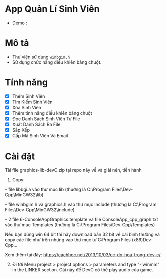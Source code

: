# App Quản Lí Sinh Viên
- Demo : 
# Mô tả
- Thư viện sử dụng `winbgim.h`
- Sử dụng chức năng điều khiển bằng chuột.

# Tính năng
- [x] Thêm Sinh Viên
- [x] Tìm Kiếm Sinh Viên
- [x] Xóa Sinh Viên
- [x] Thêm tính năng điều khiển bằng chuột
- [x] Đọc Danh Sách Sinh Viên Từ File
- [x] Xuất Danh Sách Ra File
- [x] Sắp Xếp
- [x] Cấp Mã Sinh Viên Và Email

# Cài đặt
Tải file graphics-lib-devC.zip tại repo này về và giải nén, tiến hành

1. Copy:

– file libbgi.a vào thư mục lib (thường là C:\Program Files\Dev-Cpp\MinGW32\lib)

– file winbgim.h và graphics.h vào thư mục include (thường là C:\Program Files\Dev-Cpp\MinGW32\include)

– 2 file 6-ConsoleAppGraphics.template và file ConsoleApp_cpp_graph.txt vào thư mục Templates (thường là C:\Program Files\Dev-Cpp\Templates)

Nếu bạn dùng win 64 bit thì hãy download bản 32 bit về cài bình thường và copy các file như trên nhưng vào thư mục từ C:Program Files (x86)Dev-Cpp…

Xem thêm tại đây: https://cachhoc.net/2013/10/03/cc-do-hoa-trong-dev-c/


2. Đi tới Menu project > project options > parameters and type "-lwinmm" in the LINKER section. Cái này để DevC có thể play audio của game.

